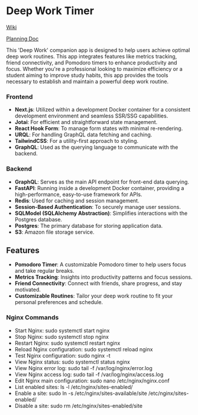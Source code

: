 # Deep Work Timer

[Wiki](https://github.com/earcherc/deep-work/wiki)

[Planning Doc](https://docs.google.com/document/d/1zfZVOmlV_5TOfJoYeOAtwDp23rfpGEp4Doelewh11Kg/edit?usp=sharing)

This 'Deep Work' companion app is designed to help users achieve optimal deep work routines. This app integrates features like metrics tracking, friend connectivity, and Pomodoro timers to enhance productivity and focus. Whether you're a professional looking to maximize efficiency or a student aiming to improve study habits, this app provides the tools necessary to establish and maintain a powerful deep work routine.

### Frontend

- **Next.js**: Utilized within a development Docker container for a consistent development environment and seamless SSR/SSG capabilities.
- **Jotai**: For efficient and straightforward state management.
- **React Hook Form**: To manage form states with minimal re-rendering.
- **URQL**: For handling GraphQL data fetching and caching.
- **TailwindCSS**: For a utility-first approach to styling.
- **GraphQL**: Used as the querying language to communicate with the backend.

### Backend

- **GraphQL**: Serves as the main API endpoint for front-end data querying.
- **FastAPI**: Running inside a development Docker container, providing a high-performance, easy-to-use framework for APIs.
- **Redis**: Used for caching and session management.
- **Session-Based Authentication**: To securely manage user sessions.
- **SQLModel (SQLAlchemy Abstraction)**: Simplifies interactions with the Postgres database.
- **Postgres**: The primary database for storing application data.
- **S3**: Amazon file storage service.

## Features

- **Pomodoro Timer**: A customizable Pomodoro timer to help users focus and take regular breaks.
- **Metrics Tracking**: Insights into productivity patterns and focus sessions.
- **Friend Connectivity**: Connect with friends, share progress, and stay motivated.
- **Customizable Routines**: Tailor your deep work routine to fit your personal preferences and schedule.


### Nginx Commands

- Start Nginx: sudo systemctl start nginx
- Stop Nginx: sudo systemctl stop nginx
- Restart Nginx: sudo systemctl restart nginx
- Reload Nginx configuration: sudo systemctl reload nginx
- Test Nginx configuration: sudo nginx -t
- View Nginx status: sudo systemctl status nginx
- View Nginx error log: sudo tail -f /var/log/nginx/error.log
- View Nginx access log: sudo tail -f /var/log/nginx/access.log
- Edit Nginx main configuration: sudo nano /etc/nginx/nginx.conf
- List enabled sites: ls -l /etc/nginx/sites-enabled/
- Enable a site: sudo ln -s /etc/nginx/sites-available/site /etc/nginx/sites-enabled/
- Disable a site: sudo rm /etc/nginx/sites-enabled/site